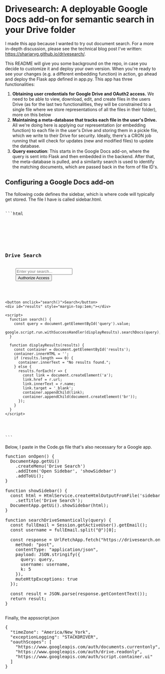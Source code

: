 # Drivesearch: A deployable Google Docs add-on for semantic search in your Drive folder

I made this app because I wanted to try out document search. For a more in-depth discussion, please see the technical blog post I've written: https://shariarvg.github.io/drivesearch/.

This README will give you some background on the repo, in case you decide to customize it and deploy your own version. When you're ready to see your changes (e.g. a different embedding function) in action, go ahead and deploy the Flask app defined in app.py. This app has three functionalities:

1. **Obtaining user credentials for Google Drive and OAuth2 access.** We need to be able to view, download, edit, and create files in the users Drive (as for the last two functionalities, they will be constrained to a single file where we store representations of all the files in their folder), more on this below
2. **Maintaining a meta-database that tracks each file in the user's Drive.** All we're doing here is applying our representation (or embedding function) to each file in the user's Drive and storing them in a pickle file, which we write to their Drive for security. Ideally, there's a CRON job running that will check for updates (new and modified files) to update the database.
3. **Query execution**: This starts in the Google Docs add-on, where the query is sent into Flask and then embedded in the backend. After that, the meta-database is pulled, and a similarity search is used to identify the matching documents, which are passed back in the form of file ID's.

## Configuring a Google Docs add-on

The following code defines the sidebar, which is where code will typically get stored. The file I have is called sidebar.html.

<pre lang = 'markdown'>

```html <!DOCTYPE html>
<html>
  <head>
    <base target="_top">
  </head>
  <body>
    <h3>Drive Search</h3>
    <input type="text" id="query" placeholder="Enter your search..." />
    <button onclick="authorize()">Authorize Access</button>

    <script>
    function authorize() {
      const fullEmail = Session.getActiveUser().getEmail();  // Must be passed from Apps Script
      const username = fullEmail.split("@")[0];
      const url = `https://your-app.onrender.com/authorize?username=${encodeURIComponent(username)}`;
      window.open(url, "_blank");
    }
    </script>

    <button onclick="search()">Search</button>
    <div id="results" style="margin-top:1em;"></div>

    <script>
      function search() {
        const query = document.getElementById('query').value;
        google.script.run.withSuccessHandler(displayResults).searchDocs(query);
      }

      function displayResults(results) {
        const container = document.getElementById('results');
        container.innerHTML = '';
        if (results.length === 0) {
          container.innerText = "No results found.";
        } else {
          results.forEach(r => {
            const link = document.createElement('a');
            link.href = r.url;
            link.innerText = r.name;
            link.target = '_blank';
            container.appendChild(link);
            container.appendChild(document.createElement('br'));
          });
        }
      }
    </script>
  </body>
</html>
```
</pre>

Below, I paste in the Code.gs file that's also necessary for a Google app.

<pre lang = 'markdown'>
function onOpen() {
  DocumentApp.getUi()
    .createMenu('Drive Search')
    .addItem('Open Sidebar', 'showSidebar')
    .addToUi();
}

function showSidebar() {
  const html = HtmlService.createHtmlOutputFromFile('sidebar')
    .setTitle('Drive Search');
  DocumentApp.getUi().showSidebar(html);
}

function searchDriveSemantically(query) {
  const fullEmail = Session.getActiveUser().getEmail();
  const username = fullEmail.split("@")[0];

  const response = UrlFetchApp.fetch("https://drivesearch.onrender.com/search", {
    method: "post",
    contentType: "application/json",
    payload: JSON.stringify({
      query: query,
      username: username,
      k: 5
    }),
    muteHttpExceptions: true
  });

  const result = JSON.parse(response.getContentText());
  return result;
}

</pre>

Finally, the appsscript.json 

<pre lang = 'markdown'>
{
  "timeZone": "America/New_York",
  "exceptionLogging": "STACKDRIVER",
  "oauthScopes": [
    "https://www.googleapis.com/auth/documents.currentonly",
    "https://www.googleapis.com/auth/drive.readonly",
    "https://www.googleapis.com/auth/script.container.ui"
  ]
}
</pre>